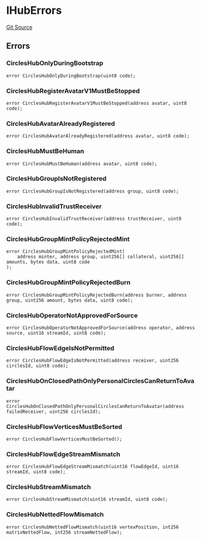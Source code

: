 # IHubErrors
[Git Source](https://github.com/aboutcircles/circles-contracts-v2/blob/9fbbffb44eda7934ea8adf9354e5f09f6b15b8b2/src/errors/Errors.sol)


## Errors
### CirclesHubOnlyDuringBootstrap

```solidity
error CirclesHubOnlyDuringBootstrap(uint8 code);
```

### CirclesHubRegisterAvatarV1MustBeStopped

```solidity
error CirclesHubRegisterAvatarV1MustBeStopped(address avatar, uint8 code);
```

### CirclesHubAvatarAlreadyRegistered

```solidity
error CirclesHubAvatarAlreadyRegistered(address avatar, uint8 code);
```

### CirclesHubMustBeHuman

```solidity
error CirclesHubMustBeHuman(address avatar, uint8 code);
```

### CirclesHubGroupIsNotRegistered

```solidity
error CirclesHubGroupIsNotRegistered(address group, uint8 code);
```

### CirclesHubInvalidTrustReceiver

```solidity
error CirclesHubInvalidTrustReceiver(address trustReceiver, uint8 code);
```

### CirclesHubGroupMintPolicyRejectedMint

```solidity
error CirclesHubGroupMintPolicyRejectedMint(
    address minter, address group, uint256[] collateral, uint256[] amounts, bytes data, uint8 code
);
```

### CirclesHubGroupMintPolicyRejectedBurn

```solidity
error CirclesHubGroupMintPolicyRejectedBurn(address burner, address group, uint256 amount, bytes data, uint8 code);
```

### CirclesHubOperatorNotApprovedForSource

```solidity
error CirclesHubOperatorNotApprovedForSource(address operator, address source, uint16 streamId, uint8 code);
```

### CirclesHubFlowEdgeIsNotPermitted

```solidity
error CirclesHubFlowEdgeIsNotPermitted(address receiver, uint256 circlesId, uint8 code);
```

### CirclesHubOnClosedPathOnlyPersonalCirclesCanReturnToAvatar

```solidity
error CirclesHubOnClosedPathOnlyPersonalCirclesCanReturnToAvatar(address failedReceiver, uint256 circlesId);
```

### CirclesHubFlowVerticesMustBeSorted

```solidity
error CirclesHubFlowVerticesMustBeSorted();
```

### CirclesHubFlowEdgeStreamMismatch

```solidity
error CirclesHubFlowEdgeStreamMismatch(uint16 flowEdgeId, uint16 streamId, uint8 code);
```

### CirclesHubStreamMismatch

```solidity
error CirclesHubStreamMismatch(uint16 streamId, uint8 code);
```

### CirclesHubNettedFlowMismatch

```solidity
error CirclesHubNettedFlowMismatch(uint16 vertexPosition, int256 matrixNettedFlow, int256 streamNettedFlow);
```

